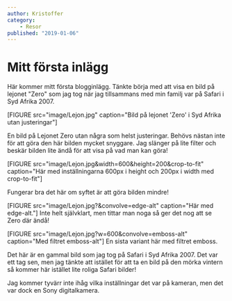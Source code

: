 ```yaml
---
author: Kristoffer
category:
    - Resor
published: "2019-01-06"
---
```

Mitt första inlägg
==================================

Här kommer mitt första blogginlägg. Tänkte börja med att visa en bild på lejonet "Zero" som jag tog när jag tillsammans med min familj var på Safari i Syd Afrika 2007.

<!--more-->

[FIGURE src="image/Lejon.jpg" caption="Bild på lejonet 'Zero' i Syd Afrika utan justeringar"]

En bild på Lejonet Zero utan några som helst justeringar. Behövs nästan inte för att göra den här bilden mycket snyggare. Jag slänger på lite filter och beskär bilden lite ändå för att visa på vad man kan göra!

[FIGURE src="image/Lejon.jpg&width=600&height=200&crop-to-fit" caption="Här med inställningarna 600px i height och 200px i width med crop-to-fit"]

Fungerar bra det här om syftet är att göra bilden mindre!

[FIGURE src="image/Lejon.jpg?&convolve=edge-alt" caption="Här med edge-alt."]
Inte helt självklart, men tittar man noga så ger det nog att se Zero där ändå!

[FIGURE src="image/Lejon.jpg?w=600&convolve=emboss-alt" caption="Med filtret emboss-alt"]
En sista variant här med filtret emboss.

Det här är en gammal bild som jag tog på Safari i Syd Afrika 2007. Det var ett tag sen, men jag tänkte att istället för att ta en bild på den mörka vintern så kommer här istället lite roliga Safari bilder!

Jag kommer tyvärr inte ihåg vilka inställningar det var på kameran, men det var dock en Sony digitalkamera.
